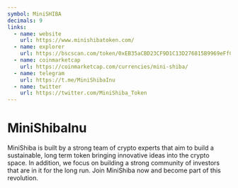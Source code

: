 ```yaml
---
symbol: MiniSHIBA
decimals: 9
links:
  - name: website
    url: https://www.minishibatoken.com/
  - name: explorer
    url: https://bscscan.com/token/0xEB35aCBD23CF9D1C13D276815B9969eFfC5c878f
  - name: coinmarketcap
    url: https://coinmarketcap.com/currencies/mini-shiba/
  - name: telegram
    url: https://t.me/MiniShibaInu
  - name: twitter
    url: https://twitter.com/MiniShiba_Token
---
```


# MiniShibaInu

MiniShiba is built by a strong team of crypto experts that aim to build a sustainable, long term token bringing innovative ideas into the crypto space. In addition, we focus on building a strong community of investors that are in it for the long run. Join MiniShiba now and become part of this revolution.
